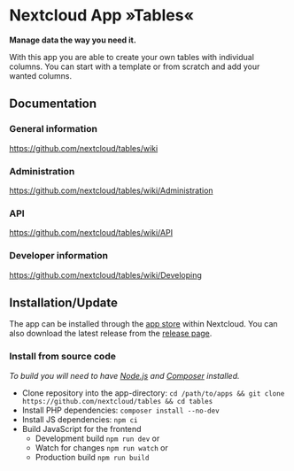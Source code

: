 # Nextcloud App »Tables«

**Manage data the way you need it.**

With this app you are able to create your own tables with individual columns. You can start with a template or from scratch and add your wanted columns.

## Documentation

### General information
https://github.com/nextcloud/tables/wiki

### Administration
https://github.com/nextcloud/tables/wiki/Administration

### API
https://github.com/nextcloud/tables/wiki/API

### Developer information
https://github.com/nextcloud/tables/wiki/Developing

## Installation/Update
The app can be installed through the [app store](https://apps.nextcloud.com/apps/tables) within Nextcloud. You can also download the latest release from the [release page](https://github.com/nextcloud-releases/tables/releases).

### Install from source code
*To build you will need to have [Node.js](https://nodejs.org/en/) and [Composer](https://getcomposer.org/) installed.*

- Clone repository into the app-directory: `cd /path/to/apps && git clone https://github.com/nextcloud/tables && cd tables`
- Install PHP dependencies: `composer install --no-dev`
- Install JS dependencies: `npm ci`
- Build JavaScript for the frontend
	- Development build `npm run dev` or
	- Watch for changes `npm run watch` or
	- Production build `npm run build`

